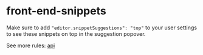 # front-end-snippets

Make sure to add `"editor.snippetSuggestions": "top"` to your user settings to see these snippets on top in the suggestion popover.

See more rules: [api](https://github.com/jeasonstudio/front-end-snippets/blob/master/api.md)